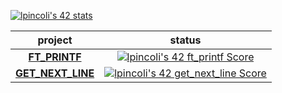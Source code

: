 
[![lpincoli's 42 stats](https://badge.mediaplus.ma/greenbinary/lpincoli?1337Badge=off&UM6P=off)](https://github.com/oakoudad/badge42)


|project| status     |
|:--------------:|:-----------:|
| **[FT_PRINTF](https://github.com/lpincoli/ft_printf42)** | [![lpincoli's 42 ft_printf Score](https://badge42.vercel.app/api/v2/clgrwg5oo005108ky6p2e79jm/project/2831128)](https://github.com/JaeSeoKim/badge42)    |
| **[GET_NEXT_LINE](https://github.com/lpincoli/Get_next_line_42proj)** | [![lpincoli's 42 get_next_line Score](https://badge42.vercel.app/api/v2/clgrwg5oo005108ky6p2e79jm/project/2837753)](https://github.com/JaeSeoKim/badge42)    |
